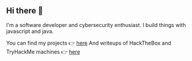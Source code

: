 ## Hi there 👋

I'm a software developer and cybersecurity enthusiast.
I build things with javascript and java.

You can find my projects 👉 [here](https://ivan-alamos.netlify.app/) 
And writeups of HackTheBox and TryHackMe machines 👉 [here](https://blog-ivndot.netlify.app/)
